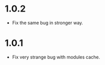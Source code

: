 # 1.0.2

-   Fix the same bug in stronger way.

# 1.0.1

-   Fix very strange bug with modules cache.
